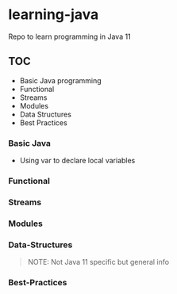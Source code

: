 # learning-java
Repo to learn programming in Java 11

## TOC
- Basic Java programming
- Functional
- Streams
- Modules
- Data Structures
- Best Practices

### Basic Java
- Using var to declare local variables

### Functional

### Streams

### Modules

### Data-Structures
> NOTE: Not Java 11 specific but general info

### Best-Practices
